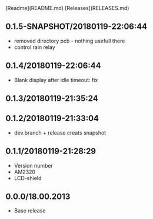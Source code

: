 <link href="../site.css" rel="stylesheet"></link>
[Readme](README.md) [Releases](RELEASES.md)

## 0.1.5-SNAPSHOT/20180119-22:06:44

- removed directory pcb - nothing usefull there
- control rain relay

## 0.1.4/20180119-22:06:44

- Blank display after idle timeout: fix

## 0.1.3/20180119-21:35:24
## 0.1.2/20180119-21:33:04

- dev.branch + release creats snapshot

## 0.1.1/20180119-21:28:29

- Version number
- AM2320
- LCD-shield

## 0.0.0/18.00.2013

- Base release
